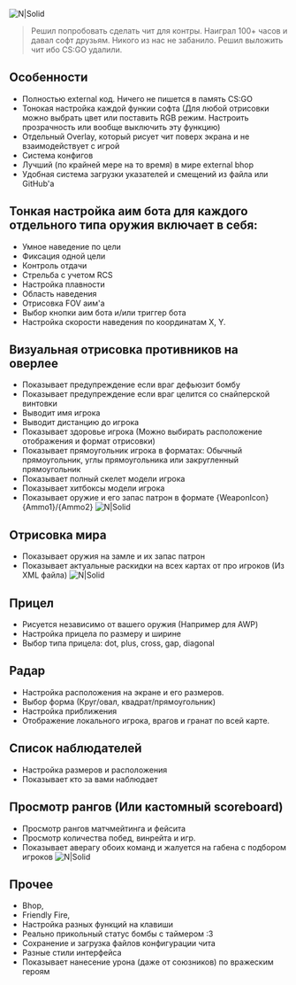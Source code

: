 ![N|Solid](https://sun9-21.userapi.com/sfSMMNOeLkp7-KPz7gQGORJoT_hrPHU7lqIghQ/KHGODepk78g.jpg)
> Решил попробовать сделать чит для контры. Наиграл 100+ часов и давал софт друзьям. Никого из нас не забанило. Решил выложить чит ибо CS:GO удалили.

## Особенности
- Полностью external код. Ничего не пишется в память CS:GO
- Тонокая настройка каждой функии софта (Для любой отрисовки можно выбрать цвет или поставить RGB режим. Настроить прозрачность или вообще выключить эту функцию)
- Отдельный Overlay, который рисует чит поверх экрана и не взаимодействует с игрой
- Система конфигов
- Лучший (по крайней мере на то время) в мире external bhop
- Удобная система загрузки указателей и смещений из файла или GitHub'а

## Тонкая настройка аим бота для каждого отдельного типа оружия включает в себя:
- Умное наведение по цели
- Фиксация одной цели
- Контроль отдачи
- Стрельба с учетом RCS
- Настройка плавности
- Область наведения
- Отрисовка FOV аим'а
- Выбор кнопки аим бота и/или триггер бота
- Настройка скорости наведения по координатам X, Y.

## Визуальная отрисовка противников на оверлее
- Показывает предупреждение если враг дефьюзит бомбу
- Показывает предупреждение если враг целится со снайперской винтовки
- Выводит имя игрока
- Выводит дистанцию до игрока
- Показывает здоровье игрока (Можно выбирать расположение отображения и формат отрисовки)
- Показывает прямоугольник игрока в форматах: Обычный прямоугольник, углы прямоугольника или закругленный прямоугольник
- Показывает полный скелет модели игрока
- Показывает хитбоксы модели игрока
- Показывает оружие и его запас патрон в формате {WeaponIcon} {Ammo1}/{Ammo2}
![N|Solid](https://sun9-12.userapi.com/impg/MzZ5j4JC8C6eY4VaizpBD8MchOovPWEkMtk5OQ/S6UqwA1FXQ8.jpg?size=1131x598&quality=96&sign=00fc7819b91fac60288b9d624562153e&type=album)
## Отрисовка мира
- Показывает оружия на замле и их запас патрон
- Показывает актуальные раскидки на всех картах от про игроков (Из XML файла)
![N|Solid](https://sun9-34.userapi.com/impg/VFqGUYe8B-UMpFm94t_MFlqh_wL1k3cxmfE3zw/tqrRmwbqtJQ.jpg?size=818x392&quality=95&sign=80d86cbc5e541cc5df9e6cbf547daecb&type=album)
## Прицел
- Рисуется независимо от вашего оружия (Например для AWP)
- Настройка прицела по размеру и ширине
- Выбор типа прицела: dot, plus, cross, gap, diagonal

## Радар
- Настройка расположения на экране и его размеров.
- Выбор форма (Круг/овал, квадрат/прямоугольник)
- Настройка приближения
- Отображение локального игрока, врагов и гранат по всей карте.
## Список наблюдателей
- Настройка размеров и расположения
- Показывает кто за вами наблюдает 


## Просмотр рангов (Или кастомный scoreboard)
- Просмотр рангов матчмейтинга и фейсита
- Просмотр количества побед, винрейта и игр.
- Показывает аверагу обоих команд и жалуется на габена с подбором игроков
![N|Solid](https://sun9-45.userapi.com/impg/RUSOBHu9KH9NBRp3n4KC8SRmjjeVS0hehcxf-Q/WqM8JSwlrKE.jpg?size=1920x1080&quality=95&sign=82050c0e07b6c2715e54cb5f90c754b3&type=album)
## Прочее
- Bhop,
- Friendly Fire,
- Настройка разных функций на клавиши
- Реально прикольный статус бомбы с таймером :3
- Сохранение и загрузка файлов конфигурации чита
- Разные стили интерфейса
- Показывает нанесение урона (даже от союзников) по вражеским героям
